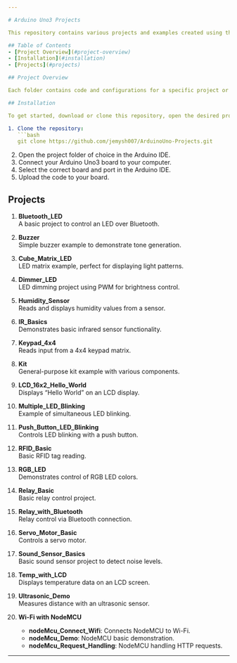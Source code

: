 ```yaml
---

# Arduino Uno3 Projects

This repository contains various projects and examples created using the Arduino Uno3 microcontroller. Each project demonstrates different hardware interactions, sensors, and basic functionalities using components such as LEDs, sensors, and modules.

## Table of Contents
- [Project Overview](#project-overview)
- [Installation](#installation)
- [Projects](#projects)

## Project Overview

Each folder contains code and configurations for a specific project or sample code. These projects cover a range of functionality, from LED blinking to Wi-Fi communication with NodeMCU. Projects are organized by functionality and include comments for easy understanding.

## Installation

To get started, download or clone this repository, open the desired project in the Arduino IDE, and upload it to your Arduino Uno3 board.

1. Clone the repository:
   ```bash
   git clone https://github.com/jemysh007/ArduinoUno-Projects.git
   ```
2. Open the project folder of choice in the Arduino IDE.
3. Connect your Arduino Uno3 board to your computer.
4. Select the correct board and port in the Arduino IDE.
5. Upload the code to your board.

## Projects

1. **Bluetooth_LED**  
   A basic project to control an LED over Bluetooth.

2. **Buzzer**  
   Simple buzzer example to demonstrate tone generation.

3. **Cube_Matrix_LED**  
   LED matrix example, perfect for displaying light patterns.

4. **Dimmer_LED**  
   LED dimming project using PWM for brightness control.

5. **Humidity_Sensor**  
   Reads and displays humidity values from a sensor.

6. **IR_Basics**  
   Demonstrates basic infrared sensor functionality.

7. **Keypad_4x4**  
   Reads input from a 4x4 keypad matrix.

8. **Kit**  
   General-purpose kit example with various components.

9. **LCD_16x2_Hello_World**  
   Displays “Hello World” on an LCD display.

10. **Multiple_LED_Blinking**  
    Example of simultaneous LED blinking.

11. **Push_Button_LED_Blinking**  
    Controls LED blinking with a push button.

12. **RFID_Basic**  
    Basic RFID tag reading.

13. **RGB_LED**  
    Demonstrates control of RGB LED colors.

14. **Relay_Basic**  
    Basic relay control project.

15. **Relay_with_Bluetooth**  
    Relay control via Bluetooth connection.

16. **Servo_Motor_Basic**  
    Controls a servo motor.

17. **Sound_Sensor_Basics**  
    Basic sound sensor project to detect noise levels.

18. **Temp_with_LCD**  
    Displays temperature data on an LCD screen.

19. **Ultrasonic_Demo**  
    Measures distance with an ultrasonic sensor.

20. **Wi-Fi with NodeMCU**  
    - **nodeMcu_Connect_Wifi**: Connects NodeMCU to Wi-Fi.
    - **nodeMcu_Demo**: NodeMCU basic demonstration.
    - **nodeMcu_Request_Handling**: NodeMCU handling HTTP requests.

---
```

